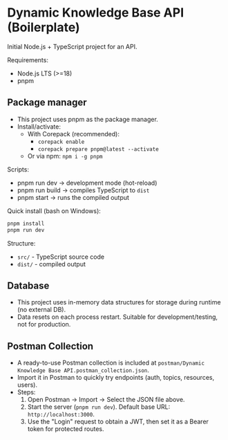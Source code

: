  # Dynamic Knowledge Base API (Boilerplate)

Initial Node.js + TypeScript project for an API.

Requirements:
- Node.js LTS (>=18)
- pnpm

## Package manager

- This project uses pnpm as the package manager.
- Install/activate:
  - With Corepack (recommended):
    - `corepack enable`
    - `corepack prepare pnpm@latest --activate`
  - Or via npm: `npm i -g pnpm`

Scripts:
- pnpm run dev  -> development mode (hot-reload)
- pnpm run build -> compiles TypeScript to `dist`
- pnpm start     -> runs the compiled output

Quick install (bash on Windows):

```bash
pnpm install
pnpm run dev
```

Structure:
- `src/` - TypeScript source code
- `dist/` - compiled output

## Database

- This project uses in-memory data structures for storage during runtime (no external DB).
- Data resets on each process restart. Suitable for development/testing, not for production.

## Postman Collection

- A ready-to-use Postman collection is included at `postman/Dynamic Knowledge Base API.postman_collection.json`.
- Import it in Postman to quickly try endpoints (auth, topics, resources, users).
- Steps:
  1. Open Postman → Import → Select the JSON file above.
  2. Start the server (`pnpm run dev`). Default base URL: `http://localhost:3000`.
  3. Use the "Login" request to obtain a JWT, then set it as a Bearer token for protected routes.
